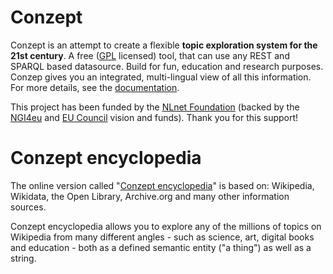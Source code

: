 # Conzept

Conzept is an attempt to create a flexible **topic exploration system for the 21st century**. A free ([GPL](https://github.com/waldenn/conzept/blob/master/LICENSE) licensed) tool, that can use any REST and SPARQL based datasource. Build for fun, education and research purposes. Conzep gives you an integrated, multi-lingual view of all this information. For more details, see the [documentation](https://conze.pt/guide/home).

This project has been funded by the [NLnet Foundation](https://nlnet.nl/project/Conzept/) (backed by the [NGI4eu](https://www.ngi.eu/) and [EU Council](https://www.consilium.europa.eu/en/european-council/) vision and funds). Thank you for this support! 

# Conzept encyclopedia

The online version called "[Conzept encyclopedia](https://conze.pt)" is based on: Wikipedia, Wikidata, the Open Library, Archive.org and many other information sources.

Conzept encyclopedia allows you to explore any of the millions of topics on Wikipedia from many different angles - such as science, art, digital books and education - both as a defined semantic entity ("a thing") as well as a string.

